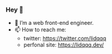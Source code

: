 
### Hey 👋

- 🔭 I’m a web front-end engineer.
- 📫 How to reach me:
  - twitter: https://twitter.com/lidqqq
  - perfonal site: https://lidqqq.dev/

<!--
- 🌱 I’m currently learning ...
- 💬 Ask me about ...
-->
